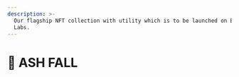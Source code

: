 ```yaml
---
description: >-
  Our flagship NFT collection with utility which is to be launched on Backbone
  Labs.
---
```


# 🥷 ASH FALL

